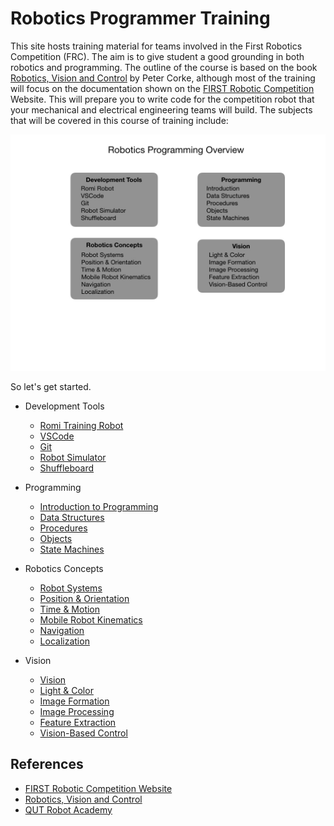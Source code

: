 # Robotics Programmer Training

This site hosts training material for teams involved in the First Robotics Competition (FRC). The aim is to give student a good grounding in both robotics and programming.  The outline of the course is based on the book [Robotics, Vision and Control](https://petercorke.com/rvc/home/) by Peter Corke, although most of the training will focus on the documentation shown on the [FIRST Robotic Competition](https://docs.wpilib.org/en/latest/index.html) Website.  This will prepare you to write code for the competition robot that your mechanical and electrical engineering teams will build. The subjects that will be covered in this course of training include:

![Course Overview](images/FRCConcepts/FRCConcepts.016.jpeg)

So let's get started.

- Development Tools 
  - [Romi Training Robot](Tools/romi.md)
  - [VSCode](Tools/VSCode.md)
  - [Git](Tools/git.md) 
  - [Robot Simulator](Tools/simulator.md)
  - [Shuffleboard](Tools/romiShuffleboard)
  <!-- - [BabyBot](Tools/trainingRobot.md) -->
- Programming
  - [Introduction to Programming](Programming/introProgramming)
  - [Data Structures](Programming/dataStructures)
  - [Procedures](Programming/procedures)
  - [Objects](Programming/objects)
  - [State Machines](Programming/stateMachines)

- Robotics Concepts
  - [Robot Systems](Concepts/RobotSystem/intro)
  - [Position & Orientation](Concepts/geometry)
  - [Time & Motion](Concepts/timeMotion)
  - [Mobile Robot Kinematics](Concepts/kinematics)
  - [Navigation](Concepts/navigation)
  - [Localization](Concepts/localization)
  
- Vision  
  - [Vision](Vision/intro.md)
  - [Light & Color](Vision/lightColor)
  - [Image Formation](Vision/imageFormation)
  - [Image Processing](Vision/imageProcessing)
  - [Feature Extraction](Vision/featureExtraction)
  - [Vision-Based Control](Vision/control)

## References
- [FIRST Robotic Competition Website](https://docs.wpilib.org/en/latest/index.html) 
- [Robotics, Vision and Control](https://petercorke.com/rvc/home/)
- [QUT Robot Academy](https://robotacademy.net.au)
